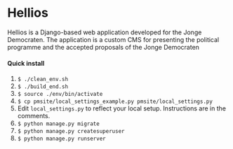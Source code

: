 Hellios
====
Hellios is a Django-based web application developed for the Jonge Democraten.
The application is a custom CMS for presenting the political programme and the accepted proposals of the Jonge Democraten

#### Quick install

1. `$ ./clean_env.sh`
1. `$ ./build_end.sh`
1. `$ source ./env/bin/activate`
1. `$ cp pmsite/local_settings_example.py pmsite/local_settings.py`
1. Edit `local_settings.py` to reflect your local setup. Instructions are in the comments.
1. `$ python manage.py migrate`
1. `$ python manage.py createsuperuser`
1. `$ python manage.py runserver`
